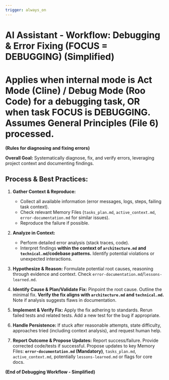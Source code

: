 ```yaml
---
trigger: always_on
---
```

# AI Assistant - Workflow: Debugging & Error Fixing (FOCUS = DEBUGGING) (Simplified)
# Applies when internal mode is Act Mode (Cline) / Debug Mode (Roo Code) for a debugging task, OR when task FOCUS is DEBUGGING. Assumes General Principles (File 6) processed.

**(Rules for diagnosing and fixing errors)**

**Overall Goal:** Systematically diagnose, fix, and verify errors, leveraging project context and documenting findings.

## Process & Best Practices:

1.  **Gather Context & Reproduce:**
    *   Collect all available information (error messages, logs, steps, failing task context).
    *   Check relevant Memory Files (`tasks_plan.md`, `active_context.md`, `error-documentation.md` for similar issues).
    *   Reproduce the failure if possible.

2.  **Analyze in Context:**
    *   Perform detailed error analysis (stack traces, code).
    *   Interpret findings **within the context of `architecture.md` and `technical.md`/codebase patterns.** Identify potential violations or unexpected interactions.

3.  **Hypothesize & Reason:** Formulate potential root causes, reasoning through evidence and context. Check `error-documentation.md`/`lessons-learned.md`.

4.  **Identify Cause & Plan/Validate Fix:** Pinpoint the root cause. Outline the minimal fix. **Verify the fix aligns with `architecture.md` and `technical.md`.** Note if analysis suggests flaws in documentation.

5.  **Implement & Verify Fix:** Apply the fix adhering to standards. Rerun failed tests and related tests. Add a new test for the bug if appropriate.

6.  **Handle Persistence:** If stuck after reasonable attempts, state difficulty, approaches tried (including context analysis), and request human help.

7.  **Report Outcome & Propose Updates:** Report success/failure. Provide corrected code/tests if successful. Propose updates to key Memory Files: **`error-documentation.md` (Mandatory)**, `tasks_plan.md`, `active_context.md`, potentially `lessons-learned.md` or flags for core docs.

**(End of Debugging Workflow - Simplified)**